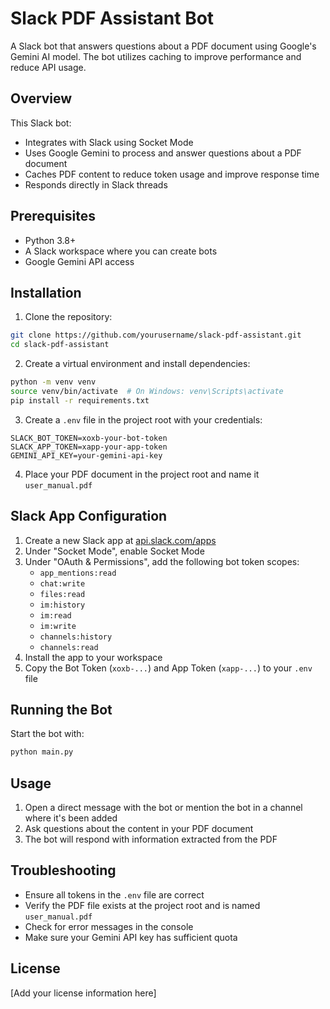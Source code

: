 # Slack PDF Assistant Bot

A Slack bot that answers questions about a PDF document using Google's Gemini AI model. The bot utilizes caching to improve performance and reduce API usage.

## Overview

This Slack bot:
- Integrates with Slack using Socket Mode
- Uses Google Gemini to process and answer questions about a PDF document
- Caches PDF content to reduce token usage and improve response time
- Responds directly in Slack threads

## Prerequisites

- Python 3.8+
- A Slack workspace where you can create bots
- Google Gemini API access

## Installation

1. Clone the repository:
```bash
git clone https://github.com/yourusername/slack-pdf-assistant.git
cd slack-pdf-assistant
```

2. Create a virtual environment and install dependencies:
```bash
python -m venv venv
source venv/bin/activate  # On Windows: venv\Scripts\activate
pip install -r requirements.txt
```

3. Create a `.env` file in the project root with your credentials:
```
SLACK_BOT_TOKEN=xoxb-your-bot-token
SLACK_APP_TOKEN=xapp-your-app-token
GEMINI_API_KEY=your-gemini-api-key
```

4. Place your PDF document in the project root and name it `user_manual.pdf`

## Slack App Configuration

1. Create a new Slack app at [api.slack.com/apps](https://api.slack.com/apps)
2. Under "Socket Mode", enable Socket Mode
3. Under "OAuth & Permissions", add the following bot token scopes:
   - `app_mentions:read`
   - `chat:write`
   - `files:read`
   - `im:history`
   - `im:read`
   - `im:write`
   - `channels:history`
   - `channels:read`
4. Install the app to your workspace
5. Copy the Bot Token (`xoxb-...`) and App Token (`xapp-...`) to your `.env` file

## Running the Bot

Start the bot with:

```bash
python main.py
```

## Usage

1. Open a direct message with the bot or mention the bot in a channel where it's been added
2. Ask questions about the content in your PDF document
3. The bot will respond with information extracted from the PDF

## Troubleshooting

- Ensure all tokens in the `.env` file are correct
- Verify the PDF file exists at the project root and is named `user_manual.pdf`
- Check for error messages in the console
- Make sure your Gemini API key has sufficient quota

## License

[Add your license information here]
